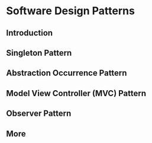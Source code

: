 <link rel="stylesheet" href="{{baseUrl}}/css/textbook.css">

<div class="website-content">

# Software Design Patterns

## Introduction
<panel header="================================================================"
    type="seamless" alt="introduction">
  <include src="introduction/index.md#main" />
</panel>

## Singleton Pattern
<panel header="================================================================"
    type="seamless" alt="singleton">
  <include src="singleton/index.md#main" />
</panel>

## Abstraction Occurrence Pattern
<panel header="================================================================"
    type="seamless" alt="abstraction occurrence">
  <include src="abstractionOccurrence/index.md#main" />
</panel>

## Model View Controller (MVC) Pattern
<panel header="================================================================"
    type="seamless" alt="model view controller">
  <include src="modelViewController/index.md#main" />
</panel>

## Observer Pattern
<panel header="================================================================"
    type="seamless" alt="observer">
  <include src="observer/index.md#main" />
</panel>

## More
<panel header="================================================================"
    type="seamless" alt="more">
  <include src="more/index.md#main" />
</panel>

</div>
